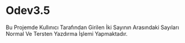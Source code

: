 # Odev3.5
Bu Projemde Kullınıcı Tarafından Girilen İki Sayının Arasındaki Sayıları Normal Ve Tersten Yazdırma İşlemi Yapmaktadır.
